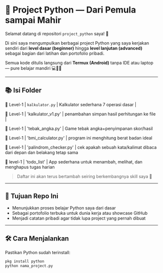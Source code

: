 # 🐍 Project Python — Dari Pemula sampai Mahir

Selamat datang di repositori `project_python` saya! 🎉

Di sini saya mengumpulkan berbagai project Python yang saya kerjakan sendiri dari **level dasar (beginner)** hingga **level lanjutan (advanced)** sebagai bagian dari latihan dan portofolio pribadi.

Semua kode ditulis langsung dari **Termux (Android)** tanpa IDE atau laptop — pure belajar mandiri 💻📱🔥

---

## 📚 Isi Folder
🔷 Level-1 | `kalkulator.py` | Kalkulator sederhana 7 operasi dasar |

🔷 Level-1 | 'kalkulator_v1.py' | penambahan simpan hasil perhitungan ke file |

🔷 Level-1 | 'tebak_angka.py' | Game tebak angka+penyimpanan skor/hasil

🔷 Level-1 | 'bmi_calculator.py' | program ini menghitung berat badan ideal

🔷 Level-1 | 'palindrom_checker.py' | cek apakah sebuah kata/kalimat dibaca dari depan dan belakang tetap sama 

🔶 level-1 | 'todo_list' | App sederhana untuk menambah, melihat, dan menghapus tugas harian

> Daftar ini akan terus bertambah seiring berkembangnya skill saya 🧠

---

## 🎯 Tujuan Repo Ini

- Menunjukkan proses belajar Python saya dari dasar
- Sebagai portofolio terbuka untuk dunia kerja atau showcase GitHub
- Menjadi catatan pribadi agar tidak lupa project yang pernah dibuat

---

## 🛠️ Cara Menjalankan

Pastikan Python sudah terinstall:

```bash
pkg install python
python nama_project.py
